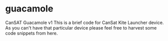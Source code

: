 # guacamole
CanSAT Guacamole v1
This is a brief code for CanSat Kite Launcher device.
As you can't have that particular device please feel free to harvest some code snippets from here.
